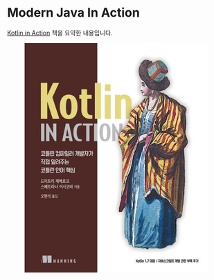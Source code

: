 # Modern Java In Action

[Kotlin in Action](https://product.kyobobook.co.kr/detail/S000001804588) 책을 요약한 내용입니다.

<figure><img src="../../.gitbook/assets/kotlin-in-action.jpg" alt=""><figcaption></figcaption></figure>